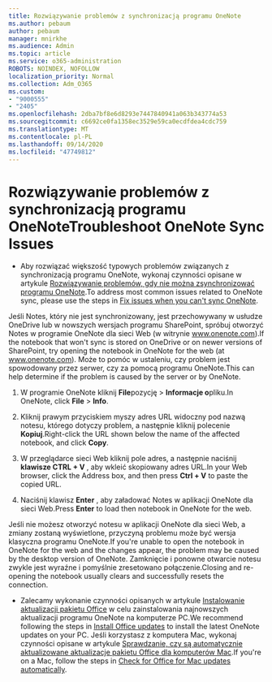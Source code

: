 ```yaml
---
title: Rozwiązywanie problemów z synchronizacją programu OneNote
ms.author: pebaum
author: pebaum
manager: mnirkhe
ms.audience: Admin
ms.topic: article
ms.service: o365-administration
ROBOTS: NOINDEX, NOFOLLOW
localization_priority: Normal
ms.collection: Adm_O365
ms.custom:
- "9000555"
- "2405"
ms.openlocfilehash: 2dba7bf8e6d8293e7447840941a063b343774a53
ms.sourcegitcommit: c6692ce0fa1358ec3529e59ca0ecdfdea4cdc759
ms.translationtype: MT
ms.contentlocale: pl-PL
ms.lasthandoff: 09/14/2020
ms.locfileid: "47749812"
---
```

# <a name="troubleshoot-onenote-sync-issues"></a><span data-ttu-id="c9891-102">Rozwiązywanie problemów z synchronizacją programu OneNote</span><span class="sxs-lookup"><span data-stu-id="c9891-102">Troubleshoot OneNote Sync Issues</span></span>

* <span data-ttu-id="c9891-103">Aby rozwiązać większość typowych problemów związanych z synchronizacją programu OneNote, wykonaj czynności opisane w artykule [Rozwiązywanie problemów, gdy nie można zsynchronizować programu OneNote](https://support.office.com/article/Fix-issues-when-you-can-t-sync-OneNote-299495ef-66d1-448f-90c1-b785a6968d45).</span><span class="sxs-lookup"><span data-stu-id="c9891-103">To address most common issues related to OneNote sync, please use the steps in [Fix issues when you can't sync OneNote](https://support.office.com/article/Fix-issues-when-you-can-t-sync-OneNote-299495ef-66d1-448f-90c1-b785a6968d45).</span></span>

<span data-ttu-id="c9891-104">Jeśli Notes, który nie jest synchronizowany, jest przechowywany w usłudze OneDrive lub w nowszych wersjach programu SharePoint, spróbuj otworzyć Notes w programie OneNote dla sieci Web (w witrynie www.onenote.com).</span><span class="sxs-lookup"><span data-stu-id="c9891-104">If the notebook that won't sync is stored on OneDrive or on newer versions of SharePoint, try opening the notebook in OneNote for the web (at www.onenote.com).</span></span> <span data-ttu-id="c9891-105">Może to pomóc w ustaleniu, czy problem jest spowodowany przez serwer, czy za pomocą programu OneNote.</span><span class="sxs-lookup"><span data-stu-id="c9891-105">This can help determine if the problem is caused by the server or by OneNote.</span></span>

1. <span data-ttu-id="c9891-106">W programie OneNote kliknij **File**pozycję  >  **Informacje o**pliku.</span><span class="sxs-lookup"><span data-stu-id="c9891-106">In OneNote, click **File** > **Info**.</span></span>

2. <span data-ttu-id="c9891-107">Kliknij prawym przyciskiem myszy adres URL widoczny pod nazwą notesu, którego dotyczy problem, a następnie kliknij polecenie **Kopiuj**.</span><span class="sxs-lookup"><span data-stu-id="c9891-107">Right-click the URL shown below the name of the affected notebook, and click **Copy**.</span></span>

3. <span data-ttu-id="c9891-108">W przeglądarce sieci Web kliknij pole adres, a następnie naciśnij **klawisze CTRL + V** , aby wkleić skopiowany adres URL.</span><span class="sxs-lookup"><span data-stu-id="c9891-108">In your Web browser, click the Address box, and then press **Ctrl + V** to paste the copied URL.</span></span>

4. <span data-ttu-id="c9891-109">Naciśnij klawisz **Enter** , aby załadować Notes w aplikacji OneNote dla sieci Web.</span><span class="sxs-lookup"><span data-stu-id="c9891-109">Press **Enter** to load then notebook in OneNote for the web.</span></span>

<span data-ttu-id="c9891-110">Jeśli nie możesz otworzyć notesu w aplikacji OneNote dla sieci Web, a zmiany zostaną wyświetlone, przyczyną problemu może być wersja klasyczna programu OneNote.</span><span class="sxs-lookup"><span data-stu-id="c9891-110">If you're unable to open the notebook in OneNote for the web and the changes appear, the problem may be caused by the desktop version of OneNote.</span></span> <span data-ttu-id="c9891-111">Zamknięcie i ponowne otwarcie notesu zwykle jest wyraźne i pomyślnie zresetowano połączenie.</span><span class="sxs-lookup"><span data-stu-id="c9891-111">Closing and re-opening the notebook usually clears and successfully resets the connection.</span></span>

* <span data-ttu-id="c9891-112">Zalecamy wykonanie czynności opisanych w artykule [Instalowanie aktualizacji pakietu Office](https://support.office.com/article/Install-Office-updates-2ab296f3-7f03-43a2-8e50-46de917611c5) w celu zainstalowania najnowszych aktualizacji programu OneNote na komputerze PC.</span><span class="sxs-lookup"><span data-stu-id="c9891-112">We recommend following the steps in [Install Office updates](https://support.office.com/article/Install-Office-updates-2ab296f3-7f03-43a2-8e50-46de917611c5) to install the latest OneNote updates on your PC.</span></span> <span data-ttu-id="c9891-113">Jeśli korzystasz z komputera Mac, wykonaj czynności opisane w artykule [Sprawdzanie, czy są automatycznie aktualizowane aktualizacje pakietu Office dla komputerów Mac](https://support.office.com/article/update-office-for-mac-automatically-bfd1e497-c24d-4754-92ab-910a4074d7c1).</span><span class="sxs-lookup"><span data-stu-id="c9891-113">If you're on a Mac, follow the steps in [Check for Office for Mac updates automatically](https://support.office.com/article/update-office-for-mac-automatically-bfd1e497-c24d-4754-92ab-910a4074d7c1).</span></span>